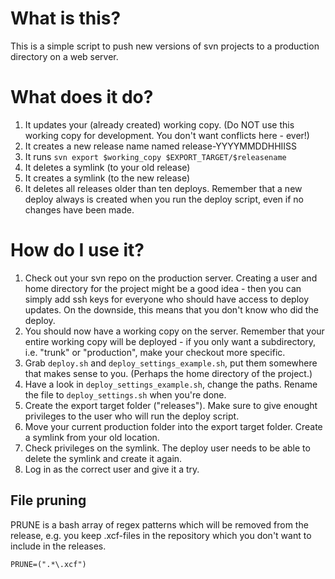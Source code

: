 What is this?
=============
This is a simple script to push new versions of svn projects to a production directory on a web server.

What does it do?
================
1. It updates your (already created) working copy. (Do NOT use this working copy for development. You don't want conflicts here - ever!)
2. It creates a new release name named release-YYYYMMDDHHIISS
3. It runs `svn export $working_copy $EXPORT_TARGET/$releasename`
4. It deletes a symlink (to your old release)
5. It creates a symlink (to the new release)
6. It deletes all releases older than ten deploys. Remember that a new deploy always is created when you run the deploy script, even if no changes have been made.

How do I use it?
================
1. Check out your svn repo on the production server. Creating a user and home directory for the project might be a good idea - then you can simply add ssh keys for everyone who should have access to deploy updates. On the downside, this means that you don't know who did the deploy.
2. You should now have a working copy on the server. Remember that your entire working copy will be deployed - if you only want a subdirectory, i.e. "trunk" or "production", make your checkout more specific.
3. Grab `deploy.sh` and `deploy_settings_example.sh`, put them somewhere that makes sense to you. (Perhaps the home directory of the project.)
4. Have a look in `deploy_settings_example.sh`, change the paths. Rename the file to `deploy_settings.sh` when you're done.
5. Create the export target folder ("releases"). Make sure to give enought privileges to the user who will run the deploy script.
6. Move your current production folder into the export target folder. Create a symlink from your old location.
7. Check privileges on the symlink. The deploy user needs to be able to delete the symlink and create it again.
8. Log in as the correct user and give it a try.

File pruning
------------

PRUNE is a bash array of regex patterns which will be removed from the release, e.g. you keep .xcf-files in the repository which you don't want to include in the releases.

    PRUNE=(".*\.xcf")
